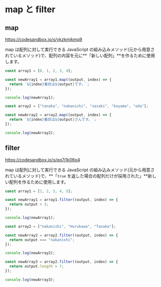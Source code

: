 # map と filter

## map

https://codesandbox.io/s/ykzkmjkmq9

map は配列に対して実行できる JavaScript の組み込みメソッド(元から用意されているメソッド)で、配列の内容を元に**「新しい配列」**を作るために使用します。

```js
const array1 = [0, 1, 2, 3, 4];

const newArray1 = array1.map((output, index) => {
  return `${index}番目は${output}です。`;
});

console.log(newArray1);

const array2 = ["tanaka", "nakanishi", "sasaki", "koyama", "oda"];

const newArray2 = array2.map((output, index) => {
  return `${index}番目は${output}さんです。`;
});

console.log(newArray2);

```

## filter

https://codesandbox.io/s/qq7j1k06p4

map は配列に対して実行できる JavaScript の組み込みメソッド(元から用意されているメソッド)で、**「`true` を返した場合の配列だけが採用された」**新しい配列を作るために使用します。

```js
const array1 = [1, 2, 3, 4, 5];

const newArray1 = array1.filter((output, index) => {
  return output > 3;
});

console.log(newArray1);

const array2 = ["nakanishi", "Hurukawa", "Tanaka"];

const newArray2 = array2.filter((output, index) => {
  return output === "nakanishi";
});

console.log(newArray2);

const newArray3 = array2.filter((output, index) => {
  return output.length > 7;
});

console.log(newArray3);

```